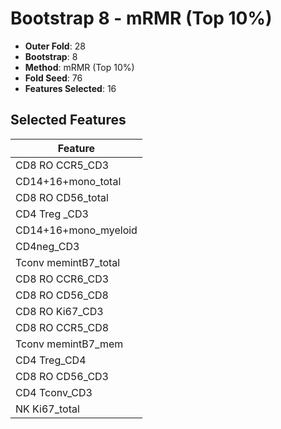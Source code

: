 # Bootstrap 8 - mRMR (Top 10%)

- **Outer Fold**: 28
- **Bootstrap**: 8
- **Method**: mRMR (Top 10%)
- **Fold Seed**: 76
- **Features Selected**: 16

## Selected Features

| Feature |
|---------|
| CD8 RO CCR5_CD3 |
| CD14+16+mono_total |
| CD8 RO CD56_total |
| CD4 Treg _CD3 |
| CD14+16+mono_myeloid |
| CD4neg_CD3 |
| Tconv memintB7_total |
| CD8 RO CCR6_CD3 |
| CD8 RO CD56_CD8 |
| CD8  RO Ki67_CD3 |
| CD8 RO CCR5_CD8 |
| Tconv memintB7_mem |
| CD4 Treg_CD4 |
| CD8 RO CD56_CD3 |
| CD4 Tconv_CD3 |
| NK Ki67_total |
